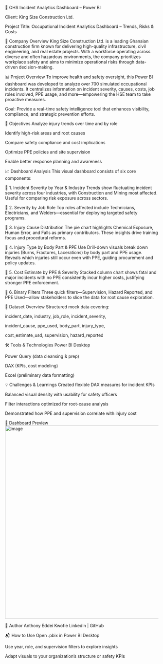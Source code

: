 💼 OHS Incident Analytics Dashboard – Power BI

Client: King Size Construction Ltd.

Project Title: Occupational Incident Analytics Dashboard – Trends, Risks & Costs


🏢 Company Overview
King Size Construction Ltd. is a leading Ghanaian construction firm known for delivering high-quality infrastructure, civil engineering, and real estate projects. With a workforce operating across diverse and often hazardous environments, the company prioritizes workplace safety and aims to minimize operational risks through data-driven decision-making.



📊 Project Overview
To improve health and safety oversight, this Power BI dashboard was developed to analyze over 700 simulated occupational incidents. It centralizes information on incident severity, causes, costs, job roles involved, PPE usage, and more—empowering the HSE team to take proactive measures.



Goal: Provide a real-time safety intelligence tool that enhances visibility, compliance, and strategic prevention efforts.



🎯 Objectives
Analyze injury trends over time and by role

Identify high-risk areas and root causes

Compare safety compliance and cost implications

Optimize PPE policies and site supervision

Enable better response planning and awareness



📈 Dashboard Analysis
This visual dashboard consists of six core components:

🔹 1. Incident Severity by Year & Industry
Trends show fluctuating incident severity across four industries, with Construction and Mining most affected. Useful for comparing risk exposure across sectors.

🔹 2. Severity by Job Role
Top roles affected include Technicians, Electricians, and Welders—essential for deploying targeted safety programs.

🔹 3. Injury Cause Distribution
The pie chart highlights Chemical Exposure, Human Error, and Falls as primary contributors. These insights drive training focus and procedural reforms.

🔹 4. Injury Type by Body Part & PPE Use
Drill-down visuals break down injuries (Burns, Fractures, Lacerations) by body part and PPE usage. Reveals which injuries still occur even with PPE, guiding procurement and policy updates.

🔹 5. Cost Estimate by PPE & Severity
Stacked column chart shows fatal and major incidents with no PPE consistently incur higher costs, justifying stronger PPE enforcement.

🔹 6. Binary Filters
Three quick filters—Supervision, Hazard Reported, and PPE Used—allow stakeholders to slice the data for root cause exploration.



📁 Dataset Overview
Structured mock data covering:

incident_date, industry, job_role, incident_severity,

incident_cause, ppe_used, body_part, injury_type,

cost_estimate_usd, supervision, hazard_reported

🛠 Tools & Technologies
Power BI Desktop

Power Query (data cleansing & prep)

DAX (KPIs, cost modeling)

Excel (preliminary data formatting)

💡 Challenges & Learnings
Created flexible DAX measures for incident KPIs

Balanced visual density with usability for safety officers

Filter interactions optimized for root-cause analysis

Demonstrated how PPE and supervision correlate with injury cost



📸 Dashboard Preview
<img width="633" alt="image" src="https://github.com/user-attachments/assets/3f1381b3-e329-4bfb-be87-992319e3b2fc" />






👤 Author
Anthony Eddei Kwofie
LinkedIn | GitHub



📬 How to Use
Open .pbix in Power BI Desktop

Use year, role, and supervision filters to explore insights

Adapt visuals to your organization’s structure or safety KPIs
